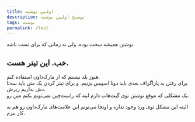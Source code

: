 ```yaml
---
title: اولین نوشته
description: توضیح اولین نوشته
tags: نوشته
permalink: /test
---
```


نوشتن همیشه سخت بوده. ولی نه زمانی که برای تست باشه.  

خب. این تیتر هست.  
---  

هنوز بلد نیستم که از مارک‌داون استفاده کنم.  
برای رفتن به پاراگراف بعدی باید دوتا اسپیس بزنیم. و برای تیتر کردن یک متن باید سه‌تا دش بذاریم زیرش.  
یک مشکلی که موقع نوشتن توی گیت‌هاب دارم اینه که راست‌چین نمی‌تونم بکنم متن رو.  

البته این مشکل توی ورد وجود نداره و اونجا می‌تونم این علامت‌های مارک‌داون رو هم به کار ببرم.  

